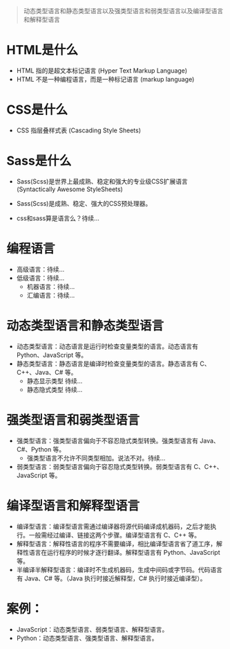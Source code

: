 > 动态类型语言和静态类型语言以及强类型语言和弱类型语言以及编译型语言和解释型语言

# HTML是什么
* HTML 指的是超文本标记语言 (Hyper Text Markup Language)
* HTML 不是一种编程语言，而是一种标记语言 (markup language)

# CSS是什么
* CSS 指层叠样式表 (Cascading Style Sheets)

# Sass是什么
* Sass(Scss)是世界上最成熟、稳定和强大的专业级CSS扩展语言 (Syntactically Awesome StyleSheets)
* Sass(Scss)是成熟、稳定、强大的CSS预处理器。

* css和sass算是语言么？待续...

# 编程语言
* 高级语言：待续...
* 低级语言：待续...
  - 机器语言：待续...
  - 汇编语言：待续...


# 动态类型语言和静态类型语言
* 动态类型语言：动态语言是运行时检查变量类型的语言。动态语言有 Python、JavaScript 等。
* 静态类型语言：静态语言是编译时检查变量类型的语言。静态语言有 C、C++、Java、C# 等。
  - 静态显示类型 待续...
  - 静态隐式类型 待续...

# 强类型语言和弱类型语言
* 强类型语言：强类型语言偏向于不容忍隐式类型转换。强类型语言有 Java、C#、Python 等。
  - 强类型语言不允许不同类型相加。说法不对。待续...
* 弱类型语言：弱类型语言偏向于容忍隐式类型转换。弱类型语言有 C、C++、JavaScript 等。

# 编译型语言和解释型语言
* 编译型语言：编译型语言需通过编译器将源代码编译成机器码，之后才能执行。一般需经过编译、链接这两个步骤。编译型语言有 C、C++ 等。
* 解释型语言：解释性语言的程序不需要编译，相比编译型语言省了道工序，解释性语言在运行程序的时候才逐行翻译。解释型语言有 Python、JavaScript 等。
* 半编译半解释型语言：编译时不生成机器码，生成中间码或字节码。代码语言有 Java、C# 等。（Java 执行时接近解释型，C# 执行时接近编译型）。

# 案例：
* JavaScript：动态类型语言、弱类型语言、解释型语言。
* Python：动态类型语言、强类型语言、解释型语言。

